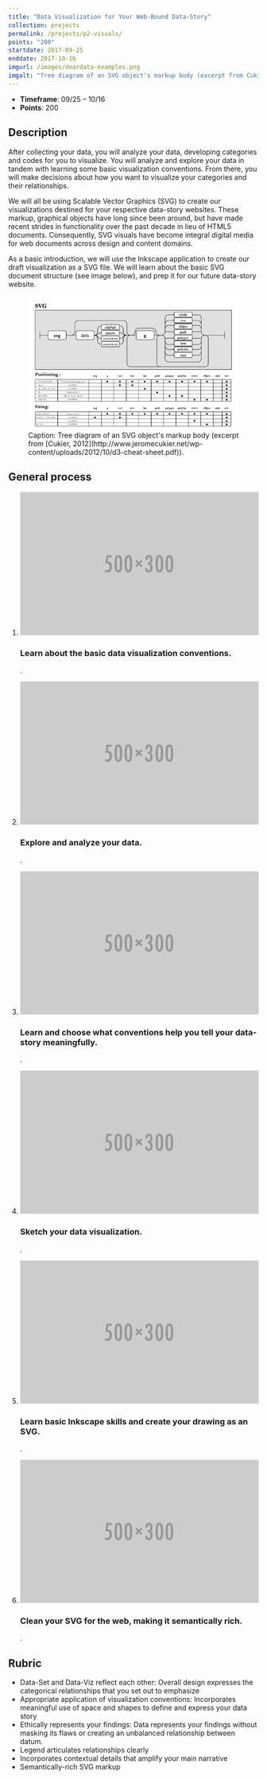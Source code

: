 ```yaml
---
title: "Data Visualization for Your Web-Bound Data-Story"
collection: projects
permalink: /projects/p2-visuals/
points: "200"
startdate: 2017-09-25
enddate: 2017-10-16
imgurl: /images/deardata-examples.png
imgalt: "Tree diagram of an SVG object's markup body (excerpt from Cukier, 2012)"
---
```


<ul class="project-top-info">
  <li>
    <b>Timeframe</b>: 09/25 &ndash; 10/16</li>
  <li>
    <b>Points</b>: 200</li>
</ul>

## Description

After collecting your data, you will analyze your data, developing categories and codes for you to visualize. You will analyze and explore your data in tandem with learning some basic visualization conventions. From there, you will make decisions about how you want to visualize your categories and their relationships.

We will all be using Scalable Vector Graphics (SVG) to create our visualizations destined for your respective data-story websites. These markup, graphical objects have long since been around, but have made recent strides in functionality over the past decade in lieu of HTML5 documents. Consequently, SVG visuals have become integral digital media for web documents across design and content domains.

As a basic introduction, we will use the Inkscape application to create our draft visualization as a SVG file. We will learn about the basic SVG document structure (see image below), and prep it for our future data-story website.

<figure id="twitter-css-body" class="figure-inline proj-img">
  <img src="/images/svg-markup.png" alt="Tree diagram of the markup body of an SVG object." />
  <figcaption>
    Caption: Tree diagram of an SVG object's markup body (excerpt from [Cukier, 2012](http://www.jeromecukier.net/wp-content/uploads/2012/10/d3-cheat-sheet.pdf)).
  </figcaption>
</figure>

## General process

<ol class="visual-list">
  <li>
    <img class="image" src="/images/500x300.png" alt="Data-gathering image" />
    <div class="content">
      <h3>Learn about the basic data visualization conventions.</h3>
      <p>
        .</p>
    </div>
  </li>

  <li>
    <img class="image" src="/images/500x300.png" alt="Data-gathering image" />
    <div class="content">
      <h3>Explore and analyze your data.</h3>
      <p>
        .</p>
    </div>
  </li>

  <li>
    <img class="image" src="/images/500x300.png" alt="Data-gathering image" />
    <div class="content">
      <h3>Learn and choose what conventions help you tell your data-story meaningfully.</h3>
      <p>
        .</p>
    </div>
  </li>

  <li>
    <img class="image" src="/images/500x300.png" alt="Data-gathering image" />
    <div class="content">
      <h3>Sketch your data visualization.</h3>
      <p>
        .</p>
    </div>
  </li>

  <li>
    <img class="image" src="/images/500x300.png" alt="Data-gathering image" />
    <div class="content">
      <h3>Learn basic Inkscape skills and create your drawing as an SVG.</h3>
      <p>
        .</p>
    </div>
  </li>

  <li>
    <img class="image" src="/images/500x300.png" alt="Data-gathering image" />
    <div class="content">
      <h3>Clean your SVG for the web, making it semantically rich.</h3>
      <p>
        .</p>
    </div>
  </li>
</ol>

## Rubric

- Data-Set and Data-Viz reflect each other: Overall design expresses the categorical relationships that you set out to emphasize
- Appropriate application of visualization conventions: Incorporates meaningful use of space and shapes to define and express your data story
- Ethically represents your findings: Data represents your findings without masking its flaws or creating an unbalanced relationship between datum.
- Legend articulates relationships clearly
- Incorporates contextual details that amplify your main narrative
- Semantically-rich SVG markup
